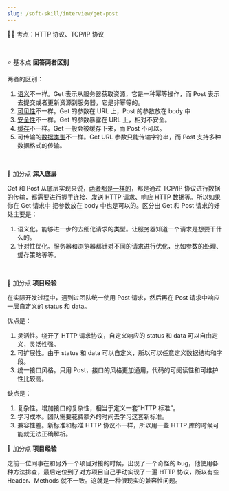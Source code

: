 ```yaml
---
slug: /soft-skill/interview/get-post
---
```


👨‍🏫 考点：HTTP 协议、TCP/IP 协议

<br />

⭐️ 基本点 **回答两者区别**

两者的区别：

1. <u>语义</u>不一样。Get 表示从服务器获取资源，它是一种幂等操作，而 Post 表示去提交或者更新资源到服务器，它是非幂等的。
2. <u>可见性</u>不一样。Get 的参数在 URL 上，Post 的参数放在 body 中
3. <u>安全性</u>不一样。Get 的参数暴露在 URL 上，相对不安全。
4. <u>缓存</u>不一样。Get 一般会被缓存下来，而 Post 不可以。
5. 可传输的<u>数据类型</u>不一样。Get URL 参数只能传输字符串，而 Post 支持多种数据格式的传输。

<br />

🌟 加分点 **深入底层**

Get 和 Post 从底层实现来说，<u>两者都是一样的</u>，都是通过 TCP/IP 协议进行数据的传输，都需要进行握手连接、发送 HTTP 请求、响应 HTTP 数据等。所以如果你在 Get 请求中 把参数放在 body 中也是可以的。区分出 Get 和 Post 请求的好处主要是：

1. 语义化。能够进一步的去细化请求的类型。让服务器知道一个请求是想要干什么的。
2. 针对性优化。服务器和浏览器都针对不同的请求进行优化，比如参数的处理、缓存策略等等。

<br />

🌟 加分点 **项目经验**

在实际开发过程中，遇到过团队统一使用 Post 请求，然后再在 Post 请求中响应一层自定义的 status 和 data。

优点是：

1. 灵活性。绕开了 HTTP 请求协议，自定义响应的 status 和 data 可以自由定义，灵活性强。
2. 可扩展性。由于 status 和 data 可以自定义，所以可以任意定义数据结构和字段。
3. 统一接口风格。只用 Post，接口的风格更加通用，代码的可阅读性和可维护性比较高。

缺点是：

1. 复杂性。增加接口的复杂性，相当于定义一套“HTTP 标准”。
2. 学习成本。团队需要花费额外的时间去学习这套新标准。
3. 兼容性差。新标准和标准 HTTP 协议不一样，所以用一些 HTTP 库的时候可能就无法正确解析。

🌟 加分点 **项目经验**

之前一位同事在和另外一个项目对接的时候，出现了一个奇怪的 bug，他使用各种方法排查，最后定位到了对方项目自己手动实现了一遍 HTTP 协议，所以有些 Header、Methods 就不一致。这就是一种很现实的兼容性问题。















